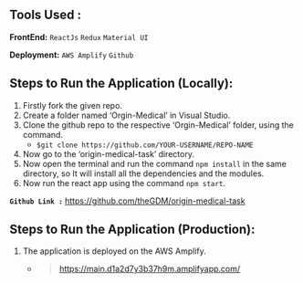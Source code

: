 ## **Tools Used :**
**FrontEnd:** `ReactJs` `Redux` `Material UI`

**Deployment:** `AWS Amplify` `Github`

## **Steps to Run the Application (Locally):**
1. Firstly fork the given repo.
2. Create a folder named ‘Orgin-Medical’ in Visual Studio.
3. Clone the github repo to the respective ‘Orgin-Medical’ folder, using the command.
   - `$git clone https://github.com/YOUR-USERNAME/REPO-NAME`
4. Now go to the ‘origin-medical-task’ directory.
5. Now open the terminal and run the command `npm install` in the same directory, so
    It will install all the dependencies and the modules.
6. Now run the react app using the command `npm start`.


**`Github Link :`** https://github.com/theGDM/origin-medical-task


## **Steps to Run the Application (Production):**

1. The application is deployed on the AWS Amplify.
    - > https://main.d1a2d7y3b37h9m.amplifyapp.com/